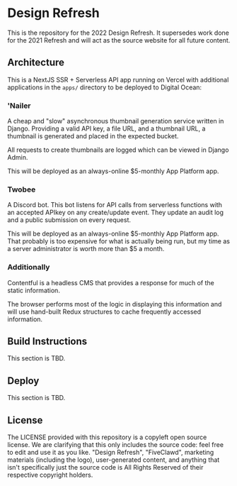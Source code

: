 # Design Refresh

This is the repository for the 2022 Design Refresh. It supersedes work done for the 2021 Refresh and
will act as the source website for all future content.

## Architecture

This is a NextJS SSR + Serverless API app running on Vercel with additional applications in the
`apps/` directory to be deployed to Digital Ocean:

### 'Nailer

A cheap and "slow" asynchronous thumbnail generation service written in Django. Providing a valid
API key, a file URL, and a thumbnail URL, a thumbnail is generated and placed in the expected
bucket.

All requests to create thumbnails are logged which can be viewed in Django Admin.

This will be deployed as an always-online $5-monthly App Platform app.

### Twobee

A Discord bot. This bot listens for API calls from serverless functions with an accepted APIkey on
any create/update event. They update an audit log and a public submission on every request.

This will be deployed as an always-online $5-monthly App Platform app. That probably is too
expensive for what is actually being run, but my time as a server administrator is worth more than
$5 a month.

### Additionally

Contentful is a headless CMS that provides a response for much of the static information.

The browser performs most of the logic in displaying this information and will use hand-built Redux
structures to cache frequently accessed information.

## Build Instructions

This section is TBD.

## Deploy

This section is TBD.

## License

The LICENSE provided with this repository is a copyleft open source license. We are clarifying that
this only includes the source code: feel free to edit and use it as you like. "Design Refresh",
"FiveClawd", marketing materials (including the logo), user-generated content, and anything that
isn't specifically just the source code is All Rights Reserved of their respective copyright
holders.
